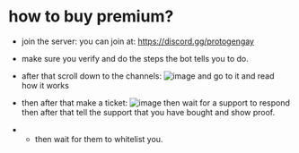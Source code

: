 # how to buy premium?

- join the server: you can join at: https://discord.gg/protogengay

- make sure you verify and do the steps the bot tells you to do.

- after that scroll down to the channels: ![image](https://github.com/sharkifyy/SwimHubROBLOX/assets/130886630/63d58a35-de5f-4850-bf40-abed1c9e57b2)
 and go to it and read how it works

 - then after that make a ticket: ![image](https://github.com/sharkifyy/SwimHubROBLOX/assets/130886630/abc7771a-ea5a-46ec-b523-c4456900aef7) then wait for a support to respond then after that tell the support that you have bought and show proof.

 - - then wait for them to whitelist you.
 


